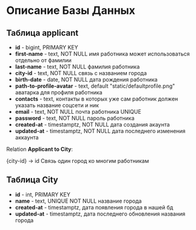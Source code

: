 # Описание Базы Данных

## Таблица applicant

- **id** - bigint, PRIMARY KEY
- **first-name** - text, NOT NULL имя работника может использоваться отдельно от фамилии
- **last-name** - text, NOT NULL фамилия работника
- **city-id** - text, NOT NULL связь с названием города
- **birth-date** - date, NOT NULL дата рождения работника
- **path-to-profile-avatar** - text, default "static/defaultprofile.png" аватарка для профиля работника
- **contacts** - text, контакты в которых уже сам работник должен указать название соцсети и ник
- **email** - text, NOT NULL почта работника UNIQUE
- **password** - text, NOT NULL пароль работника
- **created-at** - timestamptz, NOT NULL дата создания акаунта
- **updated-at** - timestamptz, NOT NULL дата последнего изменения аккаунта

Relation **Applicant to City**:

{city-id} -> id
Связь один город ко многим работникам

## Таблица City

- **id** - int, PRIMARY KEY
- **name** - text, UNIQUE NOT NULL название города
- **created-at** - timestamptz, дата появления города в нашей бд
- **updated-at** - timestamptz, дата последнего обновления названия города

